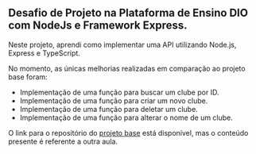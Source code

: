 ## Desafio de Projeto na Plataforma de Ensino DIO com NodeJs e Framework Express.
Neste projeto, aprendi como implementar uma API utilizando Node.js, Express e TypeScript.

No momento, as únicas melhorias realizadas em comparação ao projeto base foram:
- Implementação de uma função para buscar um clube por ID.
- Implementação de uma função para criar um novo clube.
- Implementação de uma função para deletar um clube.
- Implementação de uma função para alterar o nome de um clube.

O link para o repositório do [projeto base](https://github.com/digitalinnovationone/nodejs-express-api) está disponível, mas o conteúdo presente é referente a outra aula.